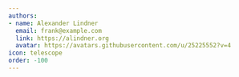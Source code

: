 ```yaml
---
authors:
- name: Alexander Lindner
  email: frank@example.com
  link: https://alindner.org
  avatar: https://avatars.githubusercontent.com/u/25225552?v=4
icon: telescope 
order: -100
---
```

